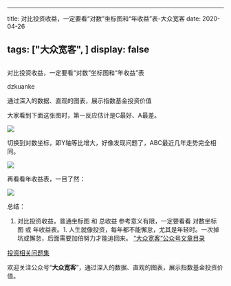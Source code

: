 
---
title:  对比投资收益，一定要看“对数”坐标图和“年收益”表-大众宽客
date: 2020-04-26

tags: ["大众宽客", ]
display: false
---


## 



对比投资收益，一定要看“对数”坐标图和“年收益”表




dzkuanke




通过深入的数据、直观的图表，展示指数基金投资价值




大家看到下面这张图时，第一反应估计是C最好、A最差。

<img class="rich_pages js_insertlocalimg" data-ratio="0.8955696202531646" data-s="300,640" src="https://mmbiz.qpic.cn/mmbiz_png/PKw3FQPmhIgOMGFaibhJBbvZNlwk25y81tib6icvxtjOtNDOrppoRnOEbxOoQaia5GlP46iazXenHptX9HWgsfkKiabg/640?wx_fmt=png" data-type="png" data-w="632" style="">





切换到对数坐标，即Y轴等比增大，好像发现问题了，ABC最近几年走势完全相同。

<img class="rich_pages js_insertlocalimg" data-ratio="0.8987341772151899" data-s="300,640" src="https://mmbiz.qpic.cn/mmbiz_png/PKw3FQPmhIgOMGFaibhJBbvZNlwk25y81CPCyjyLE683Zn4DxgmtDicUfGC2icic8V9wBiavxaYuzibKhdpiaGDeUT5Bw/640?wx_fmt=png" data-type="png" data-w="632" style="">



再看看年收益表，一目了然：

<img class="rich_pages js_insertlocalimg" data-ratio="0.8333333333333334" data-s="300,640" src="https://mmbiz.qpic.cn/mmbiz_png/PKw3FQPmhIgOMGFaibhJBbvZNlwk25y81ZFpMtk7Vhy2pZaKvmAzVZw1zeSJz9LckXe1kEGT5WhicyL1vshyWNUw/640?wx_fmt=png" data-type="png" data-w="564" style="">



总结：
1. 对比投资收益，普通坐标图 和 总收益 参考意义有限，一定要看看&nbsp;对数坐标图&nbsp;或 年收益表。1. 人生就像投资，每年都不能懈怠，尤其是年轻时。一次掉坑或懈怠，后面需要加倍努力才能追回来。
[“大众宽客”公众号文章目录](http://mp.weixin.qq.com/s?__biz=MzAwMTc1MDcwNw==&amp;mid=2648275687&amp;idx=1&amp;sn=55190e4040acea0db1360e754ff4984f&amp;chksm=82f9393bb58eb02d28601824a8a664facdad48e227481f0726f60d9683c103cc0c9808b22ba9&amp;scene=21#wechat_redirect)

[投资相关问题集]()

欢迎关注公众号“**大众宽客**”，通过深入的数据、直观的图表，展示指数基金投资价值。








